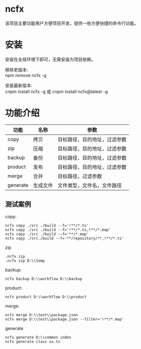 # ncfx

该项目主要功能用户方便项目开发，提供一些方便快捷的命令行功能。


# 安装

安装在全局环境下即可，无需安装为项目依赖。

移除老版本:   
npm remove ncfx -g

安装最新版本:  
cnpm install ncfx -g
或
cnpm install ncfx@latest -g

# 功能介绍

|功能|名称|参数|
|----|----|----|
|copy|拷贝|目标路径，目的地址，过滤参数|
|zip|压缩|目标路径，目的地址，过滤参数|
|backup|备份|目标路径，目的地址，过滤参数|
|product|发布|目标路径，目的地址，过滤参数|
|merge|合并|目标路径，过滤参数|
|generate|生成文件|文件类型，文件名，文件路径|



## 测试案例
copy:
```text
ncfx copy ./src ./build --f='!**/*.ts'  
ncfx copy ./src ./build --f='!**/*.ts,!**/*.map'  
ncfx copy ./src ./build --f='**/*.map'  
ncfx copy ./src./build --f='**/repository/**,!**/*.ts'  
```

zip  
```text
.ncfx zip  
.ncfx zip D:\\temp
```

backup:
```text
ncfx backup D:\\workflow D:\\backup
```

product:  
```text
ncfx product D:\\workflow D:\\product   
```

merge:  
```text
ncfx merge D:\\test\\package.json  
ncfx merge D:\\test\\package.json --filter='!**/*.map'  
```

generate  
```text
ncfx generate D:\\common index  
ncfx generate class xx.ts  
```



